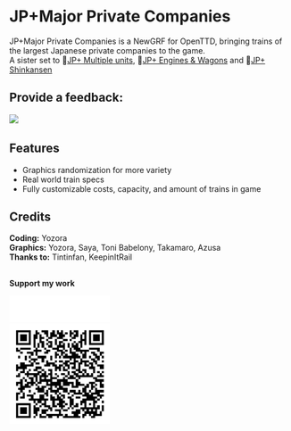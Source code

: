 # JP+Major Private Companies
JP+Major Private Companies is a NewGRF for OpenTTD, bringing trains of the largest Japanese private companies to the game.<br>
A sister set to 🚋[JP+ Multiple units](https://github.com/Tintinfan/JPplusSet), 🚂[JP+ Engines & Wagons](https://github.com/EmperorJake/JPengines) and 🚅[JP+ Shinkansen](https://github.com/KeepinItRail/JPplusShinkansen)

## Provide a feedback:<br>
[<img src="https://upload.wikimedia.org/wikipedia/commons/thumb/c/c2/Google_Forms_logo_%282014-2020%29.svg/745px-Google_Forms_logo_%282014-2020%29.svg.png" width="40"/>](https://docs.google.com/forms/d/e/1FAIpQLSfDiigPU3KL-KpCF6zEf4sLvGMuQJOHy7J8mgaQdfFO27U1Jw/viewform?usp=sharing)

## Features<br>
* Graphics randomization for more variety
* Real world train specs
* Fully customizable costs, capacity, and amount of trains in game

## Credits
**Coding:** Yozora <br>
**Graphics:** Yozora, Saya, Toni Babelony, Takamaro, Azusa <br>
**Thanks to:** Tintinfan, KeepinItRail<br>

##
**Support my work**<br>

[<img src="https://github.com/Yozora3/technical_stuff/blob/main/logos/White.png?raw=true" width="180"/>](https://boosty.to/yozora3/single-payment/donation/292615/target?share=target_link)<br>
[<img src="https://github.com/Yozora3/technical_stuff/blob/main/logos/yozora3-donate_qr.png?raw=true" width="180"/>](https://boosty.to/yozora3/single-payment/donation/292615/target?share=target_link)
